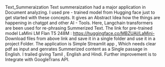 Text_Summeraization
Text summeraization had a major application in Document analyzing.
I used pre - trained model from Hugging face just to get started with these concepts.
It gives an Abstract Idea how the things are happening in chatgpt and other AI - Tools.
Here, Langchain transformers are been used for re-phrasing Summerized Text.
The link for pre-trained model LaMini LM Flan T5 248M : https://huggingface.co/MBZUAI/LaMini- 
Download files from above link and save it in a single folder and use it in a project Folder.
The application is Simple Streamlit app , Which needs clear pdf as input and genrates Summerized content as a Single passage in English.
I trailed giving Tamil , English and Hindi.
Further improvement is to  Integrate with GoogleTrans API.
